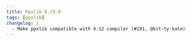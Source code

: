```yaml
---
title: Ppxlib 0.19.0
tags: [ppxlib]
changelog: |
  - Make ppxlib compatible with 4.12 compiler (#191, @kit-ty-kate)
---
```


